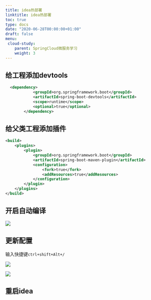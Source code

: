```yaml
---
title: idea热部署
linktitle: idea热部署
toc: true
type: docs
date: "2020-06-28T00:00:00+01:00"
draft: false
menu:
 cloud-study:
    parent: SpringCloud微服务学习
    weight: 3
---
```


## 给工程添加devtools

```xml
  <dependency>
            <groupId>org.springframework.boot</groupId>
            <artifactId>spring-boot-devtools</artifactId>
            <scope>runtime</scope>
            <optional>true</optional>
        </dependency>
```

## 给父类工程添加插件

```xml
<build>
    <plugins>
        <plugin>
            <groupId>org.springframework.boot</groupId>
            <artifactId>spring-boot-maven-plugin</artifactId>
            <configuration>
                <fork>true</fork>
                <addResources>true</addResources>
            </configuration>
        </plugin>
    </plugins>
</build>
```

## 开启自动编译

![](/img/springCloud/11.jpg)



 ## 更新配置

输入快捷键`ctrl+shift+Alt+/`

![](/img/springCloud/12.jpg)

![](/img/springCloud/13.jpg)

## 重启idea

